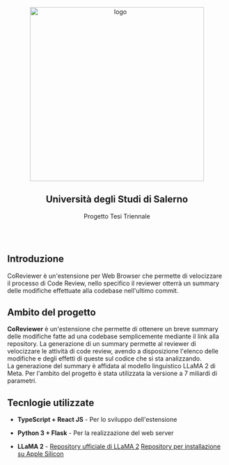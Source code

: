 <div align = "center">
<img src="https://i.imgur.com/SvIwWAN.png" alt="logo" width="400"/>
<h2>Università degli Studi di Salerno</h2>
Progetto Tesi Triennale </strong>
</div>

<br><br>

<h2>Introduzione</h2>

CoReviewer è un'estensione per Web Browser che permette di velocizzare il processo di Code Review, nello specifico il reviewer otterrà un summary delle modifiche effettuate alla codebase nell'ultimo commit.

<h2>Ambito del progetto</h2>

**CoReviewer** è un'estensione che permette di ottenere un breve summary delle modifiche fatte ad una codebase semplicemente mediante il link alla repository. La generazione di un summary permette al reviewer di velocizzare le attività di code review, avendo a disposizione l'elenco delle modifiche e degli effetti di queste sul codice che si sta analizzando. <br>
La generazione del summary è affidata al modello linguistico LLaMA 2 di Meta. Per l'ambito del progetto è stata utilizzata la versione a 7 miliardi di parametri.

<h2>Tecnlogie utilizzate</h2>

* **TypeScript + React JS**  - Per lo sviluppo dell'estensione         

* **Python 3 + Flask**       - Per la realizzazione del web server

* **LLaMA 2**                - [Repository ufficiale di LLaMA 2](https://github.com/facebookresearch/llama) [Repository per installazione su Apple Silicon](https://github.com/ggerganov/llama.cpp)
